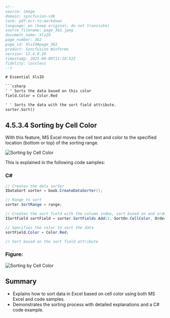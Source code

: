 ```html
<!--
source: image
domain: syncfusion-sdk
task: pdf-ocr-to-markdown
language: en (keep original; do not translate)
source_filename: page_362.jpeg
document_name: XlsIO
page_number: 362
page_id: XlsIO#page_362
product: Syncfusion Winforms
version: 11.4.0.26
timestamp: 2025-08-09T11:10:52Z
fidelity: lossless
-->

# Essential XlsIO

```csharp
' ' Sorts the data based on this color
field.Color = Color.Red

' ' Sorts the data with the sort field attribute.
sorter.Sort()
```

## 4.5.3.4 Sorting by Cell Color

With this feature, MS Excel moves the cell text and color to the specified location (bottom or top) of the sorting range.

![Sorting by Cell Color](image.png)

This is explained in the following code samples:

### C#

```csharp
// Creates the data sorter
IDataSort sorter = book.CreateDataSorter();

// Range to sort
sorter.SortRange = range;

// Creates the sort field with the column index, sort based on and order by attribute
ISortField sortField = sorter.SortFields.Add(2, SortOn.CellColor, OrderBy.OnTop);

// Specifies the color to sort the data
sortField.Color = Color.Red;

// Sort based on the sort field attribute
```

### Figure:
![Sorting by Cell Color](image.png)

## Summary
- Explains how to sort data in Excel based on cell color using both MS Excel and code samples.
- Demonstrates the sorting process with detailed explanations and a C# code example.

<!-- tags: [xlsio, sorting, cell color, winforms, .net, csharp, excel, data manipulation] keywords: [sorting, cellcolor, excel, dat-sorter, code-sample, winforms, csharp, ms-excel] -->
```